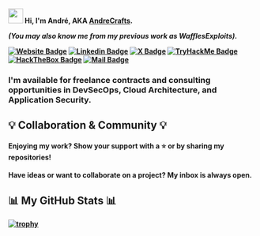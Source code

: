 <h4 align="left"><img src="https://raw.githubusercontent.com/sidbelbase/sidbelbase/master/wave.gif" width="30px"><strong> Hi, I'm André, AKA <a href="https://andrecrafts.com/">AndreCrafts</a>.

*(You may also know me from my previous work as WafflesExploits).*

<a target="_blank" href="https://andrecrafts.com/"><img src="https://img.shields.io/badge/-Website-red?style=for-the-badge&logo=firefoxbrowser&logoColor=white" alt="Website Badge"></a>
<a target="_blank" href="https://linkedin.com/in/Andre0liveira"><img src="https://img.shields.io/badge/-LinkedIn-blue?style=for-the-badge&logo=Linkedin&logoColor=fff" alt="Linkedin Badge"></a>
<a target="_blank" href="https://x.com/waflisan"><img src="https://img.shields.io/badge/-X (Twitter)-000?style=for-the-badge&logo=x&logoColor=fff" alt="X Badge"></a>
<a target="_blank" href="https://tryhackme.com/p/WafflesExploit"><img src="https://img.shields.io/badge/-TryHackMe-212C42?style=for-the-badge&logo=TryHackMe&logoColor=white" alt="TryHackMe Badge"></a>
<a target="_blank" href="https://app.hackthebox.com/users/1226970"><img src="https://img.shields.io/badge/-HackTheBox-76B004?style=for-the-badge&logo=HackTheBox&logoColor=white" alt="HackTheBox Badge"></a>
<a target="_blank" href="mailto:andrecrafts.work@gmail.com"><img src="https://img.shields.io/badge/-Email%20Me-EA4335?style=for-the-badge&logo=Gmail&logoColor=white" alt="Mail Badge"></a>

<h3> I'm available for freelance contracts and consulting opportunities in DevSecOps, Cloud Architecture, and Application Security.</h3>

## 💡 Collaboration & Community 💡
<h4> Enjoying my work? Show your support with a ⭐️ or by sharing my repositories! </h4>
<h4>Have ideas or want to collaborate on a project? My inbox is always open.</h4>



## 📊 My GitHub Stats 📊
[![trophy](https://github-profile-trophy.vercel.app/?username=andrecrafts&theme=algolia)](https://github.com/ryo-ma/github-profile-trophy)
